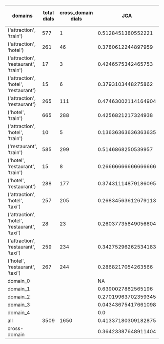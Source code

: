 | domains                                       |   total dials |   cross_domain dials | JGA                 | RSA                | TA                 | CDTA                |   total turns |   cross-domain turns |
|-----------------------------------------------|---------------|----------------------|---------------------|--------------------|--------------------|---------------------|---------------|----------------------|
| ('attraction', 'train')                       |           577 |                    1 | 0.5128451380552221  | 0.8592849880715845 | 0.7733493397358944 | 0.0                 |          4165 |                    1 |
| ('attraction', 'hotel')                       |           261 |                   46 | 0.3780612244897959  | 0.7927396670215013 | 0.6377551020408163 | 0.41304347826086957 |          1960 |                   46 |
| ('attraction', 'restaurant', 'train')         |            17 |                    3 | 0.4246575342465753  | 0.7575289626659492 | 0.7054794520547946 | 0.6666666666666666  |           146 |                    3 |
| ('attraction', 'hotel', 'restaurant')         |            15 |                    6 | 0.3793103448275862  | 0.8153916903916902 | 0.6896551724137931 | 0.6666666666666666  |           116 |                    6 |
| ('attraction', 'restaurant')                  |           265 |                  111 | 0.47463002114164904 | 0.835616520231906  | 0.71723044397463   | 0.5663716814159292  |          1892 |                  113 |
| ('hotel', 'train')                            |           665 |                  288 | 0.4256821217324938  | 0.8488228137787418 | 0.705208929593589  | 0.6029850746268657  |          5241 |                  335 |
| ('attraction', 'hotel', 'train')              |            10 |                    5 | 0.13636363636363635 | 0.6327961495575133 | 0.5909090909090909 | 0.0                 |            88 |                    6 |
| ('restaurant', 'train')                       |           585 |                  299 | 0.5146868250539957  | 0.8767513752116572 | 0.7537796976241901 | 0.6011080332409973  |          4630 |                  361 |
| ('hotel', 'restaurant', 'train')              |            15 |                    8 | 0.26666666666666666 | 0.7707703780464972 | 0.6370370370370371 | 0.5555555555555556  |           135 |                    9 |
| ('hotel', 'restaurant')                       |           288 |                  177 | 0.37431114879186095 | 0.8352978986770562 | 0.6579058923272573 | 0.4448669201520912  |          2359 |                  263 |
| ('attraction', 'hotel', 'taxi')               |           257 |                  205 | 0.26834563612679113 | 0.7630101009166183 | 0.611376465479809  | 0.3463035019455253  |          2303 |                  257 |
| ('attraction', 'hotel', 'restaurant', 'taxi') |            28 |                   23 | 0.26037735849056604 | 0.7610651133378408 | 0.5773584905660377 | 0.46153846153846156 |           265 |                   39 |
| ('attraction', 'restaurant', 'taxi')          |           259 |                  234 | 0.34275296262534183 | 0.7818207180564183 | 0.6171376481312671 | 0.2893258426966292  |          2194 |                  356 |
| ('hotel', 'restaurant', 'taxi')               |           267 |                  244 | 0.2868217054263566  | 0.8080821284828309 | 0.5864341085271317 | 0.34296724470134876 |          2580 |                  519 |
| domain_0                                      |               |                      | NA                  | NA                 | NA                 | NA                  |             0 |                    0 |
| domain_1                                      |               |                      | 0.6390027882565196  | 0.8542917715333679 | 0.7250287026406429 | NA                  |         12194 |                    0 |
| domain_2                                      |               |                      | 0.27019963702359345 | 0.8249877348135909 | 0.6741923774954628 | 0.5117609663064209  |         13775 |                 1573 |
| domain_3                                      |               |                      | 0.04343675417661098 | 0.7316935434103518 | 0.5627684964200478 | 0.28532608695652173 |          2095 |                  736 |
| domain_4                                      |               |                      | 0.0                 | 0.816862026862027  | 0.8                | 0.6                 |            10 |                    5 |
| all                                           |          3509 |                 1650 | 0.41337180309182875 | 0.8305515354826557 | 0.6880031345729144 | 0.4399308556611927  |         28074 |                 2314 |
| cross-domain                                  |               |                      | 0.36423387648911404 | 0.8245261977197749 | 0.6517184718608791 | 0.4399308556611927  |         14606 |                 2314 |
